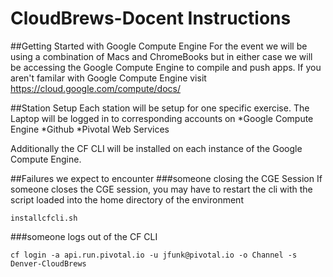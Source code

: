 # CloudBrews-Docent Instructions

##Getting Started with Google Compute Engine
For the event we will be using a combination of Macs and ChromeBooks but in either case we will be accessing the Google Compute Engine to compile and push apps.  If you aren't familar with Google Compute Engine visit https://cloud.google.com/compute/docs/

##Station Setup
Each station will be setup for one specific exercise.  The Laptop will be logged in to corresponding accounts on
  *Google Compute Engine
  *Github
  *Pivotal Web Services
  
  Additionally the CF CLI will be installed on each instance of the Google Compute Engine.
  
  
##Failures we expect to encounter
###someone closing the CGE Session
  If someone closes the CGE session, you may have to restart the cli with the script loaded into the home directory of the environment
  ```
  installcfcli.sh
  ```

###someone logs out of the CF CLI
  ```
  cf login -a api.run.pivotal.io -u jfunk@pivotal.io -o Channel -s Denver-CloudBrews
  ```
  
  
